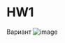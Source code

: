 # HW1
Вариант
![image](https://github.com/user-attachments/assets/6265bf3e-b332-413b-9952-84def3d70dbb)
